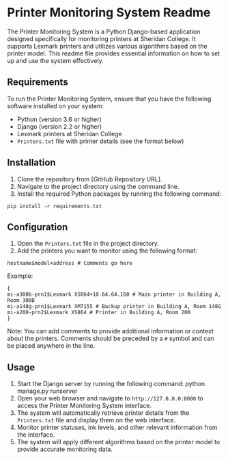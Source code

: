 # Printer Monitoring System Readme

The Printer Monitoring System is a Python Django-based application designed specifically for monitoring printers at Sheridan College. It supports Lexmark printers and utilizes various algorithms based on the printer model. This readme file provides essential information on how to set up and use the system effectively.

## Requirements

To run the Printer Monitoring System, ensure that you have the following software installed on your system:

- Python (version 3.6 or higher)
- Django (version 2.2 or higher)
- Lexmark printers at Sheridan College
- `Printers.txt` file with printer details (see the format below)

## Installation

1. Clone the repository from [GitHub Repository URL].
2. Navigate to the project directory using the command line.
3. Install the required Python packages by running the following command:


`pip install -r requirements.txt`


## Configuration

1. Open the `Printers.txt` file in the project directory.
2. Add the printers you want to monitor using the following format:

`hostname$model+address # Comments go here`

Example:
```
{
mi-a300b-prn1$Lexmark XS864+10.64.64.160 # Main printer in Building A, Room 300B
mi-a148g-prn1$Lexmark XM7155 # Backup printer in Building A, Room 148G
mi-a200-prn2$Lexmark XS864 # Printer in Building A, Room 200
}
```

Note: You can add comments to provide additional information or context about the printers. Comments should be preceded by a `#` symbol and can be placed anywhere in the line.

## Usage

1. Start the Django server by running the following command:
python manage.py runserver
2. Open your web browser and navigate to `http://127.0.0.0:8000` to access the Printer Monitoring System interface.
3. The system will automatically retrieve printer details from the `Printers.txt` file and display them on the web interface.
4. Monitor printer statuses, ink levels, and other relevant information from the interface.
5. The system will apply different algorithms based on the printer model to provide accurate monitoring data.

